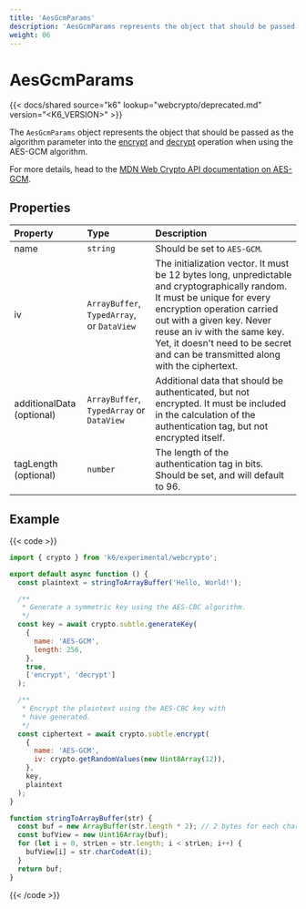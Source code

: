 ```yaml
---
title: 'AesGcmParams'
description: 'AesGcmParams represents the object that should be passed as the algorithm parameter into the encrypt and decrypt operation when using the AES-GCM algorithm.'
weight: 06
---
```


# AesGcmParams

{{< docs/shared source="k6" lookup="webcrypto/deprecated.md" version="<K6_VERSION>" >}}

The `AesGcmParams` object represents the object that should be passed as the algorithm parameter into the [encrypt](https://grafana.com/docs/k6/<K6_VERSION>/javascript-api/k6-experimental/webcrypto/subtlecrypto/encrypt) and [decrypt](https://grafana.com/docs/k6/<K6_VERSION>/javascript-api/k6-experimental/webcrypto/subtlecrypto/decrypt) operation when using the AES-GCM algorithm.

For more details, head to the [MDN Web Crypto API documentation on AES-GCM](https://developer.mozilla.org/en-US/docs/Web/API/AesGcmParams).

## Properties

| Property                  | Type                                       | Description                                                                                                                                                                                                                                                                                              |
| :------------------------ | :----------------------------------------- | :------------------------------------------------------------------------------------------------------------------------------------------------------------------------------------------------------------------------------------------------------------------------------------------------------- |
| name                      | `string`                                   | Should be set to `AES-GCM`.                                                                                                                                                                                                                                                                              |
| iv                        | `ArrayBuffer`, `TypedArray`, or `DataView` | The initialization vector. It must be 12 bytes long, unpredictable and cryptographically random. It must be unique for every encryption operation carried out with a given key. Never reuse an iv with the same key. Yet, it doesn't need to be secret and can be transmitted along with the ciphertext. |
| additionalData (optional) | `ArrayBuffer`, `TypedArray` or `DataView`  | Additional data that should be authenticated, but not encrypted. It must be included in the calculation of the authentication tag, but not encrypted itself.                                                                                                                                             |
| tagLength (optional)      | `number`                                   | The length of the authentication tag in bits. Should be set, and will default to 96.                                                                                                                                                                                                                     |

## Example

{{< code >}}

```javascript
import { crypto } from 'k6/experimental/webcrypto';

export default async function () {
  const plaintext = stringToArrayBuffer('Hello, World!');

  /**
   * Generate a symmetric key using the AES-CBC algorithm.
   */
  const key = await crypto.subtle.generateKey(
    {
      name: 'AES-GCM',
      length: 256,
    },
    true,
    ['encrypt', 'decrypt']
  );

  /**
   * Encrypt the plaintext using the AES-CBC key with
   * have generated.
   */
  const ciphertext = await crypto.subtle.encrypt(
    {
      name: 'AES-GCM',
      iv: crypto.getRandomValues(new Uint8Array(12)),
    },
    key,
    plaintext
  );
}

function stringToArrayBuffer(str) {
  const buf = new ArrayBuffer(str.length * 2); // 2 bytes for each char
  const bufView = new Uint16Array(buf);
  for (let i = 0, strLen = str.length; i < strLen; i++) {
    bufView[i] = str.charCodeAt(i);
  }
  return buf;
}
```

{{< /code >}}
